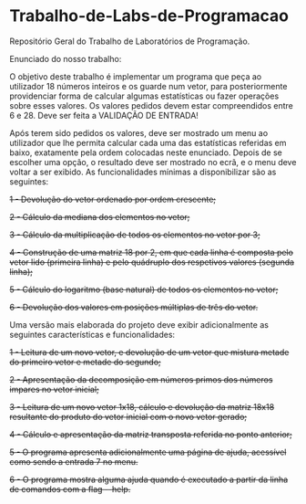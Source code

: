 # Trabalho-de-Labs-de-Programacao
Repositório Geral do Trabalho de Laboratórios de Programação.

Enunciado do nosso trabalho:

O objetivo deste trabalho  é  implementar  um programa que peça ao utilizador 18
números inteiros e os guarde num vetor, para  posteriormente  providenciar forma
de calcular algumas estatísticas ou fazer operações sobre esses valores.
Os valores pedidos devem estar compreendidos entre 6 e 28.
Deve ser feita a VALIDAÇÃO DE ENTRADA!

Após terem sido pedidos os valores, deve  ser mostrado um menu ao utilizador que
lhe permita calcular cada  uma  das  estatísticas referidas em baixo, exatamente
pela  ordem  colocadas  neste  enunciado.  Depois de  se  escolher  uma opção, o
resultado deve ser mostrado no ecrã, e o menu deve voltar a ser exibido.
As funcionalidades mínimas a disponibilizar são as seguintes:

  <s>1 - Devolução do vetor ordenado por ordem crescente;
  
  2 - Cálculo da mediana dos elementos no vetor;
  
  3 - Cálculo da multiplicação de todos os elementos no vetor por 3;
  
  4 - Construção de uma matriz 18 por 2, em que cada linha é composta pelo vetor
      lido  (primeira linha)  e  pelo  quádruplo dos respetivos valores (segunda
      linha);
      
  5 - Cálculo do logaritmo (base natural) de todos os elementos no vetor;
  
  6 - Devolução dos valores em posições múltiplas de três do vetor.</s>
  


Uma  versão  mais elaborada  do projeto  deve exibir adicionalmente as seguintes
características e funcionalidades:



  <s>1 - Leitura de um novo vetor, e devolução de um  vetor que  mistura  metade do
      primeiro vetor e metade do segundo;
      
  2 - Apresentação da decomposição em números  primos  dos  números  impares  no
      vetor inicial;
      
  3 - Leitura  de  um novo vetor  1x18,  cálculo  e  devolução  da  matriz 18x18
      resultante do produto do vetor inicial com o novo vetor gerado;
      
  4 - Cálculo e apresentação da matriz transposta referida no ponto anterior;
  
  5 - O programa apresenta  adicionalmente  uma  página de ajuda, acessível como
      sendo a entrada 7 no menu.
      
  6 - O programa  mostra  alguma  ajuda  quando é executado a partir da linha de
      comandos com a flag --help.</s>
